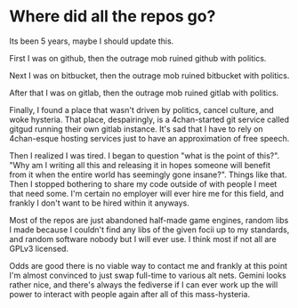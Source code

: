 # Where did all the repos go?
Its been 5 years, maybe I should update this.

First I was on github, then the outrage mob ruined github with politics.

Next I was on bitbucket, then the outrage mob ruined bitbucket with politics.

After that I was on gitlab, then the outrage mob ruined gitlab with politics.

Finally, I found a place that wasn't driven by politics, cancel culture, and woke hysteria. That place, despairingly, is a 4chan-started git service called gitgud running their own gitlab instance. It's sad that I have to rely on 4chan-esque hosting services just to have an approximation of free speech.

Then I realized I was tired. I began to question "what is the point of this?". "Why am I writing all this and releasing it in hopes someone will benefit from it when the entire world has seemingly gone insane?". Things like that. Then I stopped bothering to share my code outside of with people I meet that need some. I'm certain no employer will ever hire me for this field, and frankly I don't want to be hired within it anyways.

Most of the repos are just abandoned half-made game engines, random libs I made because I couldn't find any libs of the given focii up to my standards, and random software nobody but I will ever use. I think most if not all are GPLv3 licensed.

Odds are good there is no viable way to contact me and frankly at this point I'm almost convinced to just swap full-time to various alt nets. Gemini looks rather nice, and there's always the fediverse if I can ever work up the will power to interact with people again after all of this mass-hysteria.
